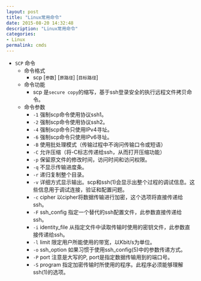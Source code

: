 ```yaml
---
layout: post
title: "Linux常用命令"
date: 2015-08-20 14:32:48
description: "Linux常用命令"
categories:
- Linux
permalink: cmds
---
```


* `SCP` 命令
  * 命令格式
    * scp [`参数`] [`原路径`] [`目标路径`]
  * 命令功能
    * scp 是`secure copy`的缩写，基于ssh登录安全的执行远程文件拷贝命令。
  * 命令参数
    * `-1` 强制scp命令使用协议ssh1。
    * `-2` 强制scp命令使用协议ssh2。
    * `-4` 强制scp命令只使用IPv4寻址。  
    * `-6` 强制scp命令只使用IPv6寻址。
    * `-B` 使用批处理模式（传输过程中不询问传输口令或短语）  
    * `-C` 允许压缩（将-C标志传递给ssh，从而打开压缩功能）  
    * `-p` 保留原文件的修改时间，访问时间和访问权限。  
    * `-q` 不显示传输进度条。  
    * `-r` 递归复制整个目录。  
    * `-v` 详细方式显示输出。scp和ssh(1)会显示出整个过程的调试信息。这些信息用于调试连接，验证和配置问题。   
    * `-c` cipher  以cipher将数据传输进行加密，这个选项将直接传递给ssh。   
    * `-F` ssh_config  指定一个替代的ssh配置文件，此参数直接传递给ssh。  
    * `-i` identity_file  从指定文件中读取传输时使用的密钥文件，此参数直接传递给ssh。    
    * `-l` limit  限定用户所能使用的带宽，以Kbit/s为单位。     
    * `-o` ssh_option  如果习惯于使用ssh_config(5)中的参数传递方式。   
    * `-P` port  注意是大写的P, port是指定数据传输用到的端口号。
    * `-S` program  指定加密传输时所使用的程序。此程序必须能够理解ssh(1)的选项。


